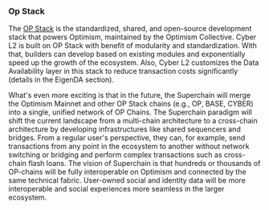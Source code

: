 ### Op Stack

The [OP Stack](http://optimism.io/) is the standardized, shared, and open-source development stack that powers Optimism, maintained by the Optimism Collective. Cyber L2 is built on OP Stack with benefit of modularity and standardization. With that, builders can develop based on existing modules and exponentially speed up the growth of the ecosystem. Also, Cyber L2 customizes the Data Availability layer in this stack to reduce transaction costs significantly (details in the EigenDA section).

What's even more exciting is that in the future, the Superchain will merge the Optimism Mainnet and other OP Stack chains (e.g., OP, BASE, CYBER) into a single, unified network of OP Chains. The Superchain paradigm will shift the current landscape from a multi-chain architecture to a cross-chain architecture by developing infrastructures like shared sequencers and bridges. From a regular user's perspective, they can, for example, send transactions from any point in the ecosystem to another without network switching or bridging and perform complex transactions such as cross-chain flash loans. The vision of Superchain is that hundreds or thousands of OP-chains will be fully interoperable on Optimism and connected by the same technical fabric. User-owned social and identity data will be more interoperable and social experiences more seamless in the larger ecosystem.
